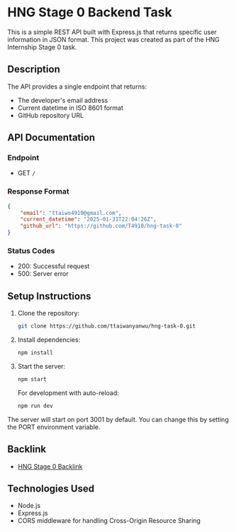 # HNG Stage 0 Backend Task

This is a simple REST API built with Express.js that returns specific user information in JSON format. This project was created as part of the HNG Internship Stage 0 task.

## Description

The API provides a single endpoint that returns:
- The developer's email address
- Current datetime in ISO 8601 format
- GitHub repository URL

## API Documentation

### Endpoint

- GET `/`

### Response Format

```json
{
    "email": "ttaiwo4910@gmail.com",
    "current_datetime": "2025-01-31T22:04:26Z",
    "github_url": "https://github.com/T4910/hng-task-0"
}
```

### Status Codes

- 200: Successful request
- 500: Server error

## Setup Instructions

1. Clone the repository:
   ```bash
   git clone https://github.com/ttaiwanyanwu/hng-task-0.git
   ```

2. Install dependencies:
   ```bash
   npm install
   ```

3. Start the server:
   ```bash
   npm start
   ```

   For development with auto-reload:
   ```bash
   npm run dev
   ```

The server will start on port 3001 by default. You can change this by setting the PORT environment variable.

## Backlink

- [HNG Stage 0 Backlink](https://hng.tech/hire/nodejs-developers)


## Technologies Used

- Node.js
- Express.js
- CORS middleware for handling Cross-Origin Resource Sharing
